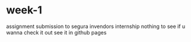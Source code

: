 # week-1
assignment submission to segura invendors internship 
nothing to see 
if u wanna check it out see it in github pages
